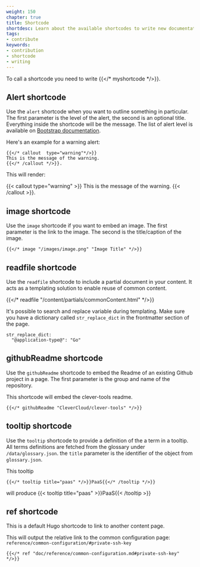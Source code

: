 ```yaml
---
weight: 150
chapter: true
title: Shortcode
shortdesc: Learn about the available shortcodes to write new documentation.
tags:
- contribute
keywords:
- contribution
- shortcode
- writing
---
```


To call a shortcode you need to write {{</* myshortcode */>}}. 

## Alert shortcode

Use the `alert` shortcode when you want to outline something in particular. The first parameter is the level of the alert, the second is an optional title. Everything inside the shortcode will be the message. The list of alert level is available on [Bootstrap documentation](https://getbootstrap.com/docs/4.0/components/alerts/).

Here's an example for a warning alert:

```
{{</* callout  type="warning"*/>}}
This is the message of the warning.
{{</* /callout */>}}. 
```

This will render:

{{< callout type="warning" >}}
This is the message of the warning.
{{< /callout >}}. 

## image shortcode

Use the `image` shortcode if you want to embed an image. The first parameter is the link to the image. The second is the title/caption of the image.

```
{{</* image "/images/image.png" "Image Title" */>}}
```

## readfile shortcode

Use the `readfile` shortcode to include a partial document in your content. It acts as a templating solution to enable reuse of common content.

{{</* readfile "/content/partials/commonContent.html" */>}}

It's possible to search and replace variable during templating. Make sure you have a dictionary called `str_replace_dict` in the frontmatter section of the page.

```
str_replace_dict:
  "@application-type@": "Go"
```


## githubReadme shortcode

Use the `githubReadme` shortcode to embed the Readme of an existing Github project in a page. The first parameter is the group and name of the repository. 

This shortcode will embed the clever-tools readme.

```
{{</* githubReadme "CleverCloud/clever-tools" */>}}
```

## tooltip shortcode

Use the `tooltip` shortcode to provide a definition of the a term in a tooltip. All terms definitions are fetched from the glossary under `/data/glossary.json`.
the `title` parameter is the identifier of the object from `glossary.json`.

This tooltip
```
{{</* tooltip title="paas" */>}}PaaS{{</* /tooltip */>}}
```
will produce {{< tooltip title="paas" >}}PaaS{{< /tooltip >}}

## ref shortcode

This is a default Hugo shortcode to link to another content page. 

This will output the relative link to the common configuration page: `reference/common-configuration/#private-ssh-key`
```
{{</* ref "doc/reference/common-configuration.md#private-ssh-key" */>}}